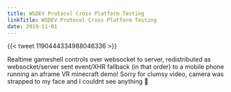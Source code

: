 ```yaml
---
title: WSDEV Protocol Cross Platform Testing
linkTitle: WSDEV Protocol Cross Platform Testing
date: 2019-11-01
---
```


{{< tweet 1190444334988046336 >}}

Realtime gameshell controls over websocket to server, redistributed as websocket/server sent event/XHR fallback (in that order) to a mobile phone running an aframe VR minecraft demo! Sorry for clumsy video, camera was strapped to my face and I couldnt see anything 👾 
